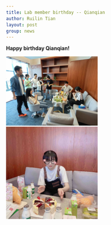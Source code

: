 ```yaml
---
title: Lab member birthday -- Qianqian
author: Ruilin Tian
layout: post
group: news
---
```

 **Happy birthday Qianqian!**

 <img src="/static/img/news/20210413_lab_birthday_Qianqian.jpg" width="50%" alt="Qianqian-birthday" class="img-fluid"> 

 <img src="/static/img/news/20210413_lab_birthday_Qianqian_2.jpg" width="50%" alt="Qianqian-birthday" class="img-fluid"> 






  



